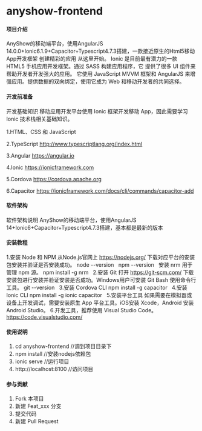 # anyshow-frontend

#### 项目介绍
AnyShow的移动端平台，使用AngularJS 14.0.0+Ionic6.1.9+Capacitor+Typescript4.7.3搭建，一款接近原生的Html5移动App开发框架 创建精彩的应用 从这里开始。
Ionic 是目前最有潜力的一款 HTML5 手机应用开发框架。通过 SASS 构建应用程序，它 提供了很多 UI 组件来帮助开发者开发强大的应用。 
它使用 JavaScript MVVM 框架和 AngularJS 来增强应用。提供数据的双向绑定，使用它成为 Web 和移动开发者的共同选择。

#### 开发前准备
开发基础知识
移动应用开发平台使用 Ionic 框架开发移动 App，因此需要学习 Ionic 技术栈相关基础知识。

1.HTML、CSS 和 JavaScript

2.TypeScript
http://www.typescriptlang.org/index.html

3.Angular
https://angular.io

4.Ionic
https://ionicframework.com

5.Cordova
https://cordova.apache.org

6.Capacitor
https://ionicframework.com/docs/cli/commands/capacitor-add

#### 软件架构
软件架构说明
AnyShow的移动端平台，使用AngularJS 14+Ionic6+Capacitor+Typescript4.7.3搭建，基本都是最新的版本

#### 安装教程
1.安装 Node 和 NPM
从Node.js官网上 https://nodejs.org/ 下载对应平台的安装包安装并验证是否安装成功。
node --version  
npm --version  
安装 nrm 用于管理 npm 源。
npm install -g nrm  
2.安装 Git
打开 https://git-scm.com/ 下载安装包进行安装并验证安装是否成功。Windows用户可安装 Git Bash 使用命令行工具。
git --version  
3.安装 Cordova CLI
npm install -g capacitor  
4.安装 Ionic CLI
npm install -g ionic capacitor  
5.安装平台工具
如果需要在模拟器或设备上开发调试，需要安装原生 App 平台工具。iOS安装 Xcode，Android 安装Android Studio。
6.开发工具，推荐使用 Visual Studio Code。
https://code.visualstudio.com/

#### 使用说明

1. cd anyshow-frontend //调到项目目录下
2. npm install //安装nodejs依赖包
3. ionic serve //运行项目
4. http://localhost:8100 //访问项目



#### 参与贡献

1. Fork 本项目
2. 新建 Feat_xxx 分支
3. 提交代码
4. 新建 Pull Request
